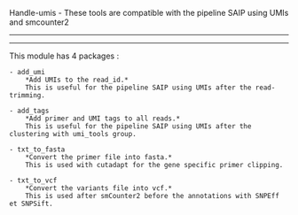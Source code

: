 Handle-umis - These tools are compatible with the pipeline SAIP using UMIs and smcounter2

-----------------------------------------------------------------------------------
-----------------------------------------------------------------------------------

This module has 4 packages :
 
	- add_umi
		*Add UMIs to the read_id.*
		This is useful for the pipeline SAIP using UMIs after the read-trimming.

	- add_tags
		*Add primer and UMI tags to all reads.*
		This is useful for the pipeline SAIP using UMIs after the clustering with umi_tools group.

	- txt_to_fasta
		*Convert the primer file into fasta.*
		This is used with cutadapt for the gene specific primer clipping.
	
	- txt_to_vcf
		*Convert the variants file into vcf.*
		This is used after smCounter2 before the annotations with SNPEff et SNPSift.
